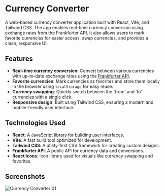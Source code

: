 # Currency Converter

A web-based currency converter application built with React, Vite, and Tailwind CSS. The app enables real-time currency conversion using exchange rates from the Frankfurter API. It also allows users to mark favorite currencies for easier access, swap currencies, and provides a clean, responsive UI.

## Features

- **Real-time currency conversion**: Convert between various currencies with up-to-date exchange rates using the [Frankfurter API](https://www.frankfurter.app/).
- **Favorite currencies**: Mark currencies as favorites and store them locally in the browser using `localStorage` for easy reuse.
- **Currency swapping**: Quickly switch between the 'from' and 'to' currencies with a single click.
- **Responsive design**: Built using Tailwind CSS, ensuring a modern and mobile-friendly user interface.

## Technologies Used

- **React**: A JavaScript library for building user interfaces.
- **Vite**: A fast build tool optimized for development.
- **Tailwind CSS**: A utility-first CSS framework for creating custom designs.
- **Frankfurter API**: A public API for currency data and conversions.
- **React Icons**: Icon library used for visuals like currency swapping and favorites.

## Screenshots

![Currency Converter 01](https://github.com/user-attachments/assets/e55e742f-ab73-45e7-817c-9f537ff48cdf)
